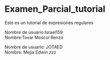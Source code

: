 # Examen_Parcial_tutorial
Este es un tutorial de expresiones regulares

Nombre de usuario:Israel159         
Nombre:Tovar Moscol Renzo

Nombre de usuario: JOTAED  
Nombre: Mejia Edwin
zzz

